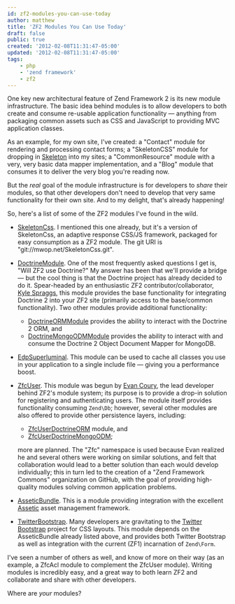 ```yaml
---
id: zf2-modules-you-can-use-today
author: matthew
title: 'ZF2 Modules You Can Use Today'
draft: false
public: true
created: '2012-02-08T11:31:47-05:00'
updated: '2012-02-08T11:31:47-05:00'
tags:
    - php
    - 'zend framework'
    - zf2
---
```

One key new architectural feature of Zend Framework 2 is its new module
infrastructure. The basic idea behind modules is to allow developers to both
create and consume re-usable application functionality — anything from
packaging common assets such as CSS and JavaScript to providing MVC application
classes.

<!--- EXTENDED -->

As an example, for my own site, I've created: a "Contact" module for rendering
and processing contact forms; a "SkeletonCSS" module for dropping in
[Skeleton](http://getskeleton.com) into my sites; a "CommonResource" module
with a very, very basic data mapper implementation, and a "Blog" module that
consumes it to deliver the very blog you're reading now.

But the *real* goal of the module infrastructure is for developers to *share*
their modules, so that other developers don't need to develop that very same
functionality for their own site. And to my delight, that's already happening!

So, here's a list of some of the ZF2 modules I've found in the wild.

- [SkeletonCss](http://bit.ly/yVBXkw). I mentioned this one already, but it's a
  version of SkeletonCss, an adaptive response CSS/JS framework, packaged for
  easy consumption as a ZF2 module. The git URI is
  "git://mwop.net/SkeletonCss.git".
- [DoctrineModule](https://github.com/doctrine/DoctrineModule). One of the most
  frequently asked questions I get is, "Will ZF2 use Doctrine?" My answer has
  been that we'll provide a bridge — but the cool thing is that the Doctrine
  project has already decided to do it. Spear-headed by an enthusiastic ZF2
  contributor/collaborator, [Kyle Spraggs](http://twitter.com/SpiffyJr), this
  module provides the base functionality for integrating Doctrine 2 into your
  ZF2 site (primarily access to the base/common functionality). Two other
  modules provide additional functionality:
  - [DoctrineORMModule](https://github.com/doctrine/DoctrineORMModule) provides
    the ability to interact with the Doctrine 2 ORM, and
  - [DoctrineMongoODMModule](https://github.com/doctrine/DoctrineMongoODMModule)
    provides the ability to interact with and consume the Doctrine 2 Object
    Document Mapper for MongoDB.
- [EdpSuperluminal](https://github.com/EvanDotPro/EdpSuperluminal). This module
  can be used to cache all classes you use in your application to a single
  include file — giving you a performance boost.
- [ZfcUser](https://github.com/ZF-Commons/ZfcUser). This module was begun by
  [Evan Coury](http://evan.pro), the lead developer behind ZF2's module system;
  its purpose is to provide a drop-in solution for registering and
  authenticating users. The module itself provides functionality consuming
  `Zend\Db`; however, several other modules are also offered to provide other
  persistence layers, including:

  - [ZfcUserDoctrineORM](https://github.com/ZF-Commons/ZfcUserDoctrineORM) module, and
  - [ZfcUserDoctrineMongoODM](https://github.com/ZF-Commons/ZfcUserDoctrineORM);
  
  more are planned. The "Zfc" namespace is used because Evan realized he and
  several others were working on similar solutions, and felt that collaboration
  would lead to a better solution than each would develop individually; this in
  turn led to the creation of a "Zend Framework Commons" organization on
  GitHub, with the goal of providing high-quality modules solving common
  application problems.
- [AsseticBundle](https://github.com/widmogrod/zf2-assetic-module). This is a
  module providing integration with the excellent
  [Assetic](https://github.com/kriswallsmith/assetic) asset management
  framework.
- [TwitterBootstrap](https://github.com/widmogrod/zf2-twitter-bootstrap-module).
  Many developers are gravitating to the [Twitter Bootstrap](https://github.com/twitter/bootstrap)
  project for CSS layouts.  This module depends on the AsseticBundle already
  listed above, and provides both Twitter Bootstrap as well as integration with
  the current (ZF1) incarnation of `Zend\Form`.

I've seen a number of others as well, and know of more on their way (as an
example, a ZfcAcl module to complement the ZfcUser module). Writing modules is
incredibly easy, and a great way to both learn ZF2 and collaborate and share
with other developers.

Where are *your* modules?

